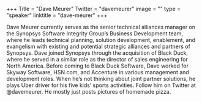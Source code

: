 +++
Title = "Dave Meurer"
Twitter = "davemeurer"
image = ""
type = "speaker"
linktitle = "dave-meurer"
+++

Dave Meurer currently serves as the senior technical alliances manager on the Synopsys Software Integrity Group’s Business Development team, where he leads technical planning, solution development, enablement, and evangelism with existing and potential strategic alliances and partners of Synopsys. Dave joined Synopsys through the acquisition of Black Duck, where he served in a similar role as the director of sales engineering for North America. Before coming to Black Duck Software, Dave worked for Skyway Software, HSN.com, and Accenture in various management and development roles. When he’s not thinking about joint partner solutions, he plays Uber driver for his five kids’ sports activities. Follow him on Twitter at @davemeurer. He mostly just posts pictures of homemade pizza.